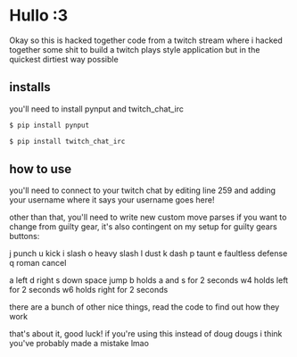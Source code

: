 # Hullo :3

Okay so this is hacked together code from a twitch stream where i hacked together some shit to build a twitch plays style application but in the quickest dirtiest way possible

## installs

you'll need to install pynput and twitch_chat_irc

```python
$ pip install pynput
```
```python
$ pip install twitch_chat_irc
```
## how to use

you'll need to connect to your twitch chat by editing line 259 and adding your username where it says your username goes here!

other than that, you'll need to write new custom move parses if you want to change from guilty gear, it's also contingent on my setup for guilty gears buttons:

j punch
u kick
i slash
o heavy slash
l dust
k dash
p taunt
e faultless defense
q roman cancel

a left
d right
s down
space jump
b holds a and s for 2 seconds
w4 holds left for 2 seconds
w6 holds right for 2 seconds

there are a bunch of other nice things, read the code to find out how they work

that's about it, good luck! if you're using this instead of doug dougs i think you've probably made a mistake lmao
